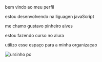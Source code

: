 bem vindo ao meu perfil

estou desenvolvendo na liguagen javaScript

me chamo gustavo pinheiro alves

estou fazendo curso no alura

utilizo esse espaço para a minha organizaçao

![ursinho po](https://media1.tenor.com/m/dR4kyViUeLcAAAAC/honey-bee.gif)
